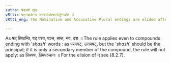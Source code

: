 ```yaml
---
sutra: षड्भ्यो लुक्
vRtti: षट्संज्ञकेभ्य उत्तरयोर्जश्शसोर्लुग्भवति ॥
vRtti_eng: The Nominative and Accusative Plural endings are elided after the Numerals called षष् (I. 1. 24).

---
```

As षट् तिष्ठन्ति, षट् पश्य, पञ्च, सप्त, नव, दश ॥ The rule applies even to compounds ending with '_shash_' words : as परमषट्, उत्तमषट्, but the '_shash_' should be the principal; if it is only a secondary member of the compound, the rule will not apply: as प्रियषषः, प्रियपञ्चानः ॥ For the elision of न् see (8.2.7).